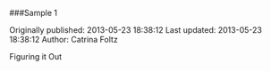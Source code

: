 ###Sample 1

Originally published: 2013-05-23 18:38:12
Last updated: 2013-05-23 18:38:12
Author: Catrina Foltz

Figuring it Out